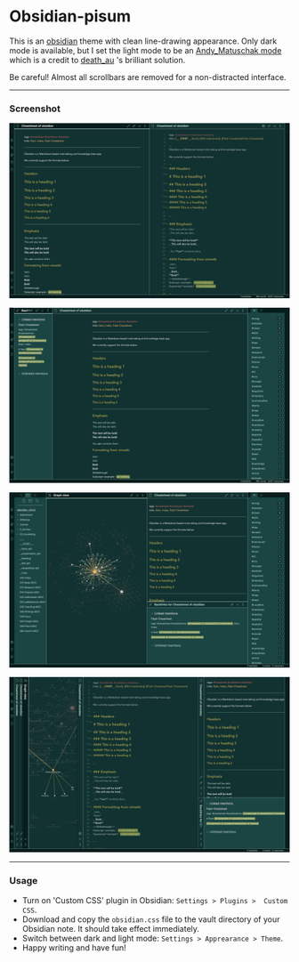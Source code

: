 # Obsidian-pisum

This is an [obsidian](https://obsidian.md/) theme with clean line-drawing appearance. Only dark mode is available, but I set the light mode to be an [Andy_Matuschak mode](https://notes.andymatuschak.org) which is a credit to [death_au](https://github.com/deathau) 's brilliant solution. 

Be careful! Almost all scrollbars are removed for a non-distracted interface.

---
### Screenshot

![Clean](clean.png)

![focus](focus.png)

![fullpower](fullpower.png)

![andymode](andymode.png)

---
### Usage

- Turn on 'Custom CSS' plugin in Obsidian: `Settings > Plugins >  Custom CSS`.
- Download and copy the  `obsidian.css` file to the vault directory of your Obsidian note. It should take effect immediately.
- Switch between dark and light mode:  `Settings > Apprearance > Theme`.
- Happy writing and have fun!
